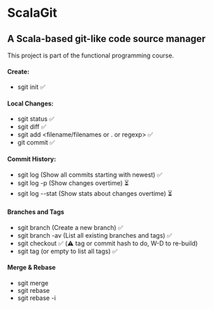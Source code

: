 # ScalaGit
## A Scala-based git-like code source manager


This project is part of the functional programming course.
#### Create:
 * sgit init ✅
 
#### Local Changes:
* sgit status ✅
* sgit diff ✅
* sgit add <filename/filenames or . or regexp>  ✅
* git commit ✅

#### Commit History:
* sgit log (Show all commits starting with newest) ✅
* sgit log -p (Show changes overtime) ⏳
* sgit log --stat (Show stats about changes overtime) ⏳

#### Branches and Tags
* sgit branch <branch name> (Create a new branch) ✅
* sgit branch -av (List all existing branches and tags) ✅
* sgit checkout <branch or tag or commit hash> ✅ (⚠️ tag or commit hash to do, W-D to re-build)
* sgit tag <tag name> (or empty to list all tags) ✅

#### Merge & Rebase
* sgit merge <branch>
* sgit rebase <branch>
* sgit rebase -i <commit hash or banch name>
